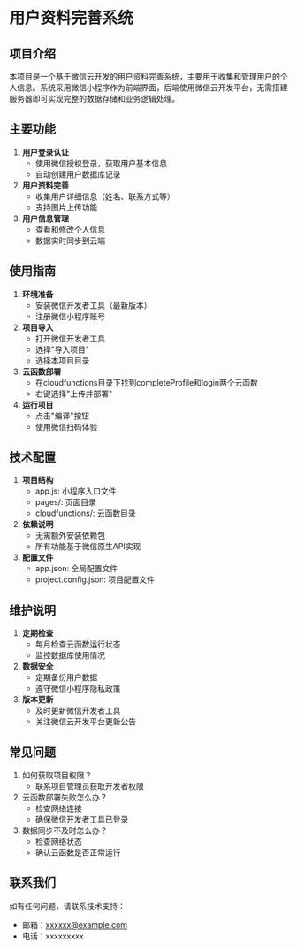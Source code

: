 # 用户资料完善系统

## 项目介绍
本项目是一个基于微信云开发的用户资料完善系统，主要用于收集和管理用户的个人信息。系统采用微信小程序作为前端界面，后端使用微信云开发平台，无需搭建服务器即可实现完整的数据存储和业务逻辑处理。

## 主要功能
1. **用户登录认证**
   - 使用微信授权登录，获取用户基本信息
   - 自动创建用户数据库记录
2. **用户资料完善**
   - 收集用户详细信息（姓名、联系方式等）
   - 支持图片上传功能
3. **用户信息管理**
   - 查看和修改个人信息
   - 数据实时同步到云端

## 使用指南
1. **环境准备**
   - 安装微信开发者工具（最新版本）
   - 注册微信小程序账号
2. **项目导入**
   - 打开微信开发者工具
   - 选择"导入项目"
   - 选择本项目目录
3. **云函数部署**
   - 在cloudfunctions目录下找到completeProfile和login两个云函数
   - 右键选择"上传并部署"
4. **运行项目**
   - 点击"编译"按钮
   - 使用微信扫码体验

## 技术配置
1. **项目结构**
   - app.js: 小程序入口文件
   - pages/: 页面目录
   - cloudfunctions/: 云函数目录
2. **依赖说明**
   - 无需额外安装依赖包
   - 所有功能基于微信原生API实现
3. **配置文件**
   - app.json: 全局配置文件
   - project.config.json: 项目配置文件

## 维护说明
1. **定期检查**
   - 每月检查云函数运行状态
   - 监控数据库使用情况
2. **数据安全**
   - 定期备份用户数据
   - 遵守微信小程序隐私政策
3. **版本更新**
   - 及时更新微信开发者工具
   - 关注微信云开发平台更新公告

## 常见问题
1. 如何获取项目权限？
   - 联系项目管理员获取开发者权限
2. 云函数部署失败怎么办？
   - 检查网络连接
   - 确保微信开发者工具已登录
3. 数据同步不及时怎么办？
   - 检查网络状态
   - 确认云函数是否正常运行

## 联系我们
如有任何问题，请联系技术支持：
- 邮箱：xxxxxx@example.com
- 电话：xxxxxxxxx